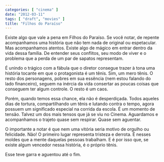 ```yaml
---
categories: [ "cinema" ]
date: "2012-03-11"
tags: [ "draft", "movies" ]
title: "Filhos do Paraíso"
---
```

Existe algo que vale a pena em Filhos do Paraíso. Se você notar,
de repente acompanhamos uma história que não tem nada de original ou
espetacular. Mas acompanhamos atentos. Existe algo de mágico em entrar
dentro da vida dessa família. De entender seus conflitos, seu modo de
viver e o problema que a perda de um par de sapatos representam.

É unindo o trágico com a fábula que o diretor consegue trazer à
tona uma história tocante em que o protagonista é um tênis. Sim,
um mero tênis. O resto dos personagens, pobres em sua essência (nem
estou falando do lado financeiro), seguem na inércia da vida consertar
as poucas coisas que conseguem ter algum controle. O resto é um caos.

Porém, quando temos essa chance, ela não é desperdiçada. Todos aqueles
dias de tortura, compartilhando um tênis e lutando contra o tempo, agora
possuem um significado especial na corrida da escola. É um momento de
tensão. Talvez um dos mais tensos que já se viu no Cinema. Aguardamos
e acompanhamos o trajeto quase sem respirar. Quase sem aguentar.

O importante a notar é que nem uma vitória seria motivo de orgulho
ou felicidade. Não! O primeiro lugar representa tristeza e derrota. É
nesses moldes que a mente daquelas pessoas trabalham. E é por isso que,
se existe algum vencedor nessa história, é o próprio tênis.

Esse teve garra e aguentou até o fim.
